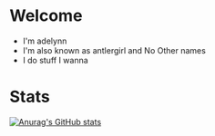 # Welcome
- I'm adelynn
- I'm also known as antlergirl and No Other names
- I do stuff I wanna

# Stats
[![Anurag's GitHub stats](https://github-readme-stats.vercel.app/api?username=ha-rriz)](https://github.com/anuraghazra/github-readme-stats)

